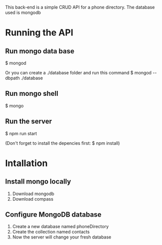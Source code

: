 This back-end is a simple CRUD API for a phone directory. The database used is mongodb

# Running the API

## Run mongo data base 
$ mongod

Or you can create a ./database folder and run this command
$ mongod --dbpath ./database

## Run mongo shell
$ mongo 

## Run the server
$ npm run start

(Don't forget to install the depencies first: 
$ npm install)


# Intallation 

## Install mongo locally 
1. Download mongodb
2. Download compass

## Configure MongoDB database
1. Create a new database named phoneDirectory
2. Create the collection named contacts
3. Now the server will change your fresh database